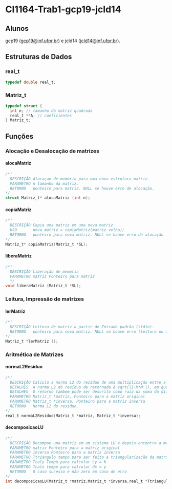 # CI1164-Trab1-gcp19-jcld14

## Alunos
gcp19 (gcp19@inf.ufpr.br) e jcld14 (jcld14@inf.ufpr.br).


## Estruturas de Dados
### real_t
```c
typedef double real_t;
```
### Matriz_t
```c
typedef struct {
  int n; // tamanho da matriz quadrada
  real_t **A; // coeficientes
} Matriz_t;
```
## Funções

### Alocação e Desalocação de matrizes
#### alocaMatriz
```c
/*!
  DESCRIÇÃO Alocaçao de memória para uma nova estrutura matriz.
  PARAMETRO n tamanho da matriz.
  RETORNO   ponteiro para matriz. NULL se houve erro de alocação.
*/
struct Matriz_t* alocaMatriz (int n);
```
#### copiaMatriz
```c
/*!
  DESCRIÇÃO Copia uma matriz em uma nova matriz
  USO       nova_matriz = copiaMatriz(matriz_velha);
  RETORNO   ponteiro para nova matriz. NULL se houve erro de alocação
*/
Matriz_t* copiaMatriz(Matriz_t *SL);
```


#### liberaMatriz

```c
/*!
  DESCRIÇÃO Liberação de memória
  PARAMETRO matriz Ponteiro para matriz
  */
void liberaMatriz (Matriz_t *SL);
```


### Leitura, Impressão de matrizes
#### lerMatriz
```c
/*!
  DESCRIÇÃO Leitura de matriz a partir de Entrada padrão (stdin).
  RETORNO   ponteiro para nova matriz. NULL se houve erro (leitura ou alocação)
*/
Matriz_t *lerMatriz ();
```

### Aritmética de Matrizes
#### normaL2Residuo
```c
/*!
  DESCRIÇÃO Calcula a norma L2 do resíduo de uma multiplicação entre a matriz e sua inversa
  DETALHES  A norma L2 do resíduo de retornada é sqrt(|I-M*M'|), em que I é a identidade, M e M' são matriz e sua inversa.
  DETALHES  O retorno tambem pode ser descrito como raiz da soma da diferença dos quadrados.
  PARAMETRO Matriz_t *matriz, Ponteiro para a matriz original
  PARAMETRO Matriz_t *inversa, Ponteiro para a matriz inversa
  RETORNO   Norma L2 do resíduo.
*/
real_t normaL2Residuo(Matriz_t *matriz, Matriz_t *inversa);
```

#### decomposicaoLU
```c
/*!
  DESCRIÇÃO Decompoe uma matriz em um sistema LU e depois encontra a matriz inversa 
  PARAMETRO matriz Ponteiro para a matriz original
  PARAMETRO inversa Ponteiro para a matriz inversa
  PARAMETRO Ttriangulo tempo para ser feito a triangularizacão da matriz (e talvez o pivoteamento)
  PARAMETRO Tcaly Tempo para calcular Ly = b 
  PARAMETRO Tcalx tempo para calcular Ux = y
  RETORNO   0 caso sucesso e não zero em caso de erro
*/
int decomposicaoLU(Matriz_t *matriz,Matriz_t *inversa,real_t *Ttriangulo,real_t *Tcaly,real_t *Tcalx,int p);
```
